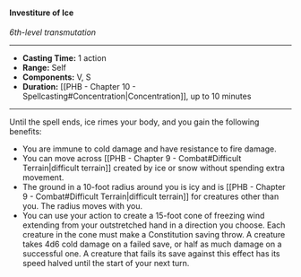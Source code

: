 #### Investiture of Ice
*6th-level transmutation*
___
- **Casting Time:** 1 action
- **Range:** Self
- **Components:** V, S
- **Duration:** [[PHB - Chapter 10 - Spellcasting#Concentration|Concentration]], up to 10 minutes
---
Until the spell ends, ice rimes your body, and you gain the following benefits:

- You are immune to cold damage and have resistance to fire damage.
- You can move across [[PHB - Chapter 9 - Combat#Difficult Terrain|difficult terrain]] created by ice or snow without spending extra movement.
- The ground in a 10-foot radius around you is icy and is [[PHB - Chapter 9 - Combat#Difficult Terrain|difficult terrain]] for creatures other than you. The radius moves with you.
- You can use your action to create a 15-foot cone of freezing wind extending from your outstretched hand in a direction you choose. Each creature in the cone must make a Constitution saving throw. A creature takes 4d6 cold damage on a failed save, or half as much damage on a successful one. A creature that fails its save against this effect has its speed halved until the start of your next turn.